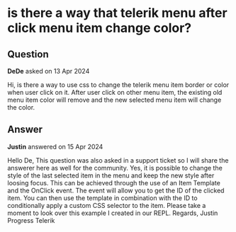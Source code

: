 # is there a way that telerik menu after click menu item change color?

## Question

**DeDe** asked on 13 Apr 2024

Hi, is there a way to use css to change the telerik menu item border or color when user click on it. After user click on other menu item, the existing old menu item color will remove and the new selected menu item will change the color.

## Answer

**Justin** answered on 15 Apr 2024

Hello De, This question was also asked in a support ticket so I will share the answerer here as well for the community. Yes, it is possible to change the style of the last selected item in the menu and keep the new style after loosing focus. This can be achieved through the use of an Item Template and the OnClick event. The event will allow you to get the ID of the clicked item. You can then use the template in combination with the ID to conditionally apply a custom CSS selector to the item. Please take a moment to look over this example I created in our REPL. Regards, Justin Progress Telerik
